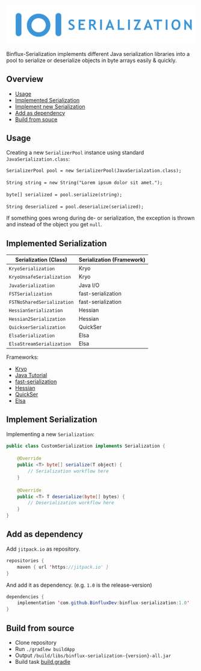 ![Binflux-Serialization](binflux-serialization.png)

Binflux-Serialization implements different Java serialization 
libraries into a pool to serialize or deserialize objects in byte arrays easily & quickly.

## Overview

* [Usage](#usage)
* [Implemented Serialization](#implemented-serialization)
* [Implement new Serialization](#implement-serialization)
* [Add as dependency](#add-as-dependecy)
* [Build from souce](#build-from-source)

## Usage

Creating a new `SerializerPool` instance using standard `JavaSerialization.class`:

    SerializerPool pool = new SerializerPool(JavaSerialzation.class);

    String string = new String("Lorem ipsum dolor sit amet.");
    
    byte[] serialized = pool.serialize(string);
    
    String deserialized = pool.deserialize(serialized);
    
If something goes wrong during de- or serialization, the exception is thrown and instead of the object you get `null`.

## Implemented Serialization

| Serialization (Class)      | Serialization (Framework) |
|----------------------------|---------------------------|
| `KryoSerialization`        | Kryo                      |
| `KryoUnsafeSerialization`  | Kryo                      |
| `JavaSerialization`        | Java I/O                  |
| `FSTSerialization`         | fast-serialization        |
| `FSTNoSharedSerialization` | fast-serialization        |
| `HessianSerialization`     | Hessian                   |
| `Hessian2Serialization`    | Hessian                   |
| `QuickserSerialization`    | QuickSer                  |
| `ElsaSerialization`        | Elsa                      |
| `ElsaStreamSerialization`  | Elsa                      |

Frameworks:
* [Kryo](https://github.com/EsotericSoftware/kryo)
* [Java Tutorial](https://docs.oracle.com/javase/tutorial/jndi/objects/serial.html#:~:text=To%20serialize%20an%20object%20means,interface%20or%20its%20subinterface%2C%20java.)
* [fast-serialization](https://github.com/RuedigerMoeller/fast-serialization)
* [Hessian](http://hessian.caucho.com/)
* [QuickSer](https://github.com/romix/quickser)
* [Elsa](http://www.mapdb.org/)

## Implement Serialization
 
Implementing a new `Serialization`:
 
 ```java
 public class CustomSerialization implements Serialization {
     
     @Override
     public <T> byte[] serialize(T object) {
         // Serialization workflow here
     }
 
     @Override
     public <T> T deserialize(byte[] bytes) {
         // Deserialization workflow here
     }
 } 
 ```

## Add as dependency

Add `jitpack.io` as repository. 

```java
repositories {
    maven { url 'https://jitpack.io' }
}
```

And add it as dependency. (e.g. `1.0` is the release-version)
```java
dependencies {
    implementation 'com.github.BinfluxDev:binflux-serialization:1.0'
}
```


## Build from source

* Clone repository
* Run `./gradlew buildApp`
* Output `/build/libs/binflux-serialization-{version}-all.jar` 
* Build task [build.gradle](https://github.com/BinfluxDev/binflux-serialization/blob/master/build.gradle)

